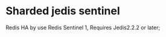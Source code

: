 Sharded jedis sentinel
===========================
Redis HA by use Redis Sentinel
1, Requires Jedis2.2.2 or later;

